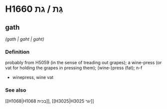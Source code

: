 # H1660 גַּת / גת

## gath

_(gath | ɡaht | ɡaht)_

### Definition

probably from H5059 (in the sense of treading out grapes); a wine-press (or vat for holding the grapes in pressing them); (wine-)press (fat); n-f

- winepress, wine vat

### See also

[[H1068|H1068 בכית]], [[H3025|H3025 יגר]]
